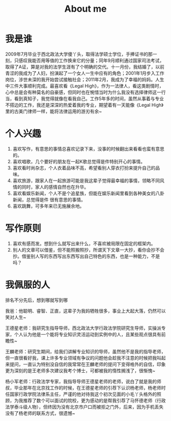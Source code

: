 ﻿---
title: About me
layout: page
---

# 我是谁

2009年7月毕业于西北政法大学傻丫头，取得法学硕士学位，手捧证书的那一刻，只感叹我能否用等值的工作换来它的分量；同年9月顺利通过国家司法考试，取得了A证，算是对我的法学生涯有了个明确的交代。十一月份，我结婚了，以前青涩的我成为了人妇，扮演起了一个女人一生中应有的角色；2001年1月步入工作岗位，涉世未深的我开始尝试接触社会；2011年2月，我成为了幸福的妈妈。人生中三件大事顺利完成。最喜欢看《Legal High》，作为一法律人，看这类剧情时，心中总是会有种莫名的自豪感，但同时也在惋惜当时为什么我没有选择律师这一行当，看到真知子，我觉得就像在看我自己。工作5年多的时间，虽然从事着与专业不搭边的工作，我还是深深的热爱着我的专业，期望着有一天能像《Legal High》里的古美门律师一样，能将法律运用的游刃有余~

# 个人兴趣

1. 喜欢写作，有意思的事情总喜欢记录下来，没事的时候翻出来看看也蛮有意思的。
2. 喜欢唱歌，几个要好的朋友在一起K歌总觉得是件特别开心的事情。
3. 喜欢看时尚杂志，个人衣着品味不高，希望看别人穿衣打扮来提升自己的品味。
4. 喜欢旅游，跟家人在一起旅游可能是我这辈子觉得最幸福的事情，领略不同风情的同时，家人的感情自然也在升华。
5. 喜欢看娱乐新闻，个人不是个追星族，但能在娱乐新闻里看到各种美女的八卦新闻，总觉得是件 很有意思的事情。
6. 喜欢跳舞，可多年来已无施展余地。

# 写作原则

1. 喜欢有感而发。想到什么就写出来什么，不喜欢被局限在固定的框架内。
2. 别人的文章可以借鉴，但不能照搬照抄，所谓天下文章一大抄，看你会抄不会抄。借鉴别人写的东西写出东西写出自己特色的东西，也是一种能力，不是吗？

# 我佩服的人

排名不分先后，想到哪就写到哪

我爸：他聪明、睿智、正直，这辈子为我妈牺牲很多，事业上大起大落，仍然可以笑对人生~

王德星老师：我研究生指导导师，西北政法大学行政法学院研究生导师，实操派专家，个人认为他是一个能将专业知识灵活运动到实例中的人，且某些观点很具有前瞻性~

王麟老师：研究生期间，给我们讲解专业知识的导师，虽然他不是我的指导老师，但一直很看好我，课上许多专业领域有争议的问题他会趁我不注意的时候把我叫起来提问，一直认为特别没自信的我常常在王麟老师的提问下变得格外的自信，印象更为深刻的是王老师多次建议我考个博士，可都被我的惰性搁浅了，很惭愧~

杨小军老师：行政法学专家，我指导导师王德星老师的老师，说白了就是我的师叔，毕业那年在北京找工作的时候，在王德星老师的引荐下认识杨老师，杨老师时任国家行政学院法律系主任，严谨的他对待我这个初次见面的小毛丫头格外的照顾，为我推荐了数个可以面试的院校，更为感动的是帮我引荐了马怀德老师（行政法学泰斗级人物），但终因为没有北京市户口而被拒之门外，后来，因为手机丢失没有了杨老师的联系方式，很遗憾~
